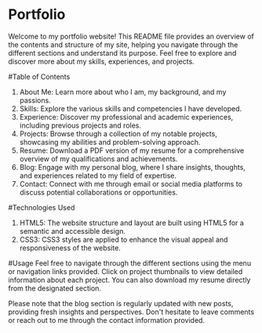 # Portfolio
Welcome to my portfolio website! This README file provides an overview of the contents and structure of my site, 
helping you navigate through the different sections and understand its purpose. 
Feel free to explore and discover more about my skills, experiences, and projects.

#Table of Contents
1. About Me: Learn more about who I am, my background, and my passions.
2. Skills: Explore the various skills and competencies I have developed.
3. Experience: Discover my professional and academic experiences, including previous projects and roles.
4. Projects: Browse through a collection of my notable projects, showcasing my abilities and problem-solving approach.
5. Resume: Download a PDF version of my resume for a comprehensive overview of my qualifications and achievements.
6. Blog: Engage with my personal blog, where I share insights, thoughts, and experiences related to my field of expertise.
7. Contact: Connect with me through email or social media platforms to discuss potential collaborations or opportunities.

#Technologies Used
1. HTML5: The website structure and layout are built using HTML5 for a semantic and accessible design.
2. CSS3: CSS3 styles are applied to enhance the visual appeal and responsiveness of the website.

#Usage
Feel free to navigate through the different sections using the menu or navigation links provided. 
Click on project thumbnails to view detailed information about each project.
You can also download my resume directly from the designated section.

Please note that the blog section is regularly updated with new posts, providing fresh insights and perspectives. 
Don't hesitate to leave comments or reach out to me through the contact information provided.
